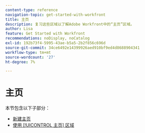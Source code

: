 ```yaml
---
content-type: reference
navigation-topic: get-started-with-workfront
title: 主页
description: 复习这些区域以了解Adobe Workfront中的“主页”区域。
author: Lisa
feature: Get Started with Workfront
recommendations: noDisplay, noCatalog
exl-id: 192b73f4-5995-43ae-b5a5-2b2f856c696d
source-git-commit: 34ce6492e14399926aed910bf9ed4d8688904341
workflow-type: tm+mt
source-wordcount: '27'
ht-degree: 7%

---
```


# 主页

本节包含以下子部分：

* [新建主页](../../workfront-basics/using-home/new-home/new-home.md)
* [使用 [!UICONTROL 主页] 区域](../../workfront-basics/using-home/using-the-home-area/use-the-home-area.md)
